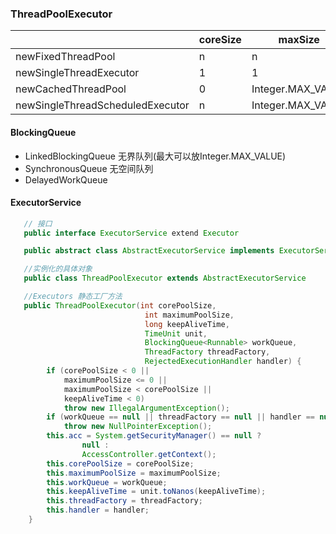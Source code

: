 ### ThreadPoolExecutor
|    |coreSize | maxSize | BlockingQueue | 
| --- | --- | --- |---|
|newFixedThreadPool | n | n | LinkedBlockingQueue|
|newSingleThreadExecutor| 1 | 1 | LinkedBlockingQueue|
|newCachedThreadPool| 0 | Integer.MAX_VALUE | SynchronousQueue |
|newSingleThreadScheduledExecutor| n | Integer.MAX_VALUE | DelayedWorkQueue |

#### BlockingQueue
* LinkedBlockingQueue 无界队列(最大可以放Integer.MAX_VALUE) 
* SynchronousQueue 无空间队列
* DelayedWorkQueue 

#### ExecutorService

```java
   // 接口
   public interface ExecutorService extend Executor

   public abstract class AbstractExecutorService implements ExecutorService

   //实例化的具体对象
   public class ThreadPoolExecutor extends AbstractExecutorService

   //Executors 静态工厂方法
   public ThreadPoolExecutor(int corePoolSize,
                              int maximumPoolSize,
                              long keepAliveTime,
                              TimeUnit unit,
                              BlockingQueue<Runnable> workQueue,
                              ThreadFactory threadFactory,
                              RejectedExecutionHandler handler) {
        if (corePoolSize < 0 ||
            maximumPoolSize <= 0 ||
            maximumPoolSize < corePoolSize ||
            keepAliveTime < 0)
            throw new IllegalArgumentException();
        if (workQueue == null || threadFactory == null || handler == null)
            throw new NullPointerException();
        this.acc = System.getSecurityManager() == null ?
                null :
                AccessController.getContext();
        this.corePoolSize = corePoolSize;
        this.maximumPoolSize = maximumPoolSize;
        this.workQueue = workQueue;
        this.keepAliveTime = unit.toNanos(keepAliveTime);
        this.threadFactory = threadFactory;
        this.handler = handler;
    }
```



